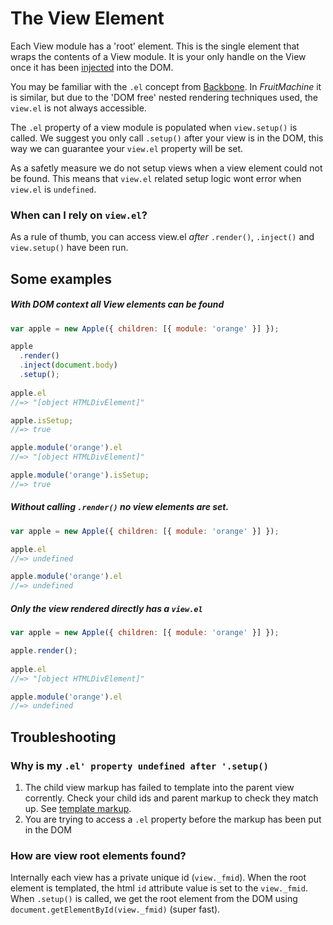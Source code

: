 # The View Element

Each View module has a 'root' element. This is the single element that wraps the contents of a View module. It is your only handle on the View once it has been [injected](view-injection.md) into the DOM.

You may be familiar with the `.el` concept from [Backbone](http://backbonejs.org/). In *FruitMachine* it is similar, but due to the 'DOM free' nested rendering techniques used, the `view.el` is not always accessible.

The `.el` property of a view module is populated when `view.setup()` is called. We suggest you only call `.setup()` after your view is in the DOM, this way we can guarantee your `view.el` property will be set.

As a safetly measure we do not setup views when a view element could not be found. This means that `view.el` related setup logic wont error when `view.el` is `undefined`.

### When can I rely on `view.el`?

As a rule of thumb, you can access view.el *after* `.render()`, `.inject()` and `view.setup()` have been run.

## Some examples

##### With DOM context all View elements can be found

```js
var apple = new Apple({ children: [{ module: 'orange' }] });

apple
  .render()
  .inject(document.body)
  .setup();
  
apple.el
//=> "[object HTMLDivElement]"

apple.isSetup;
//=> true

apple.module('orange').el
//=> "[object HTMLDivElement]"

apple.module('orange').isSetup;
//=> true
```

##### Without calling `.render()` no view elements are set.

```js
var apple = new Apple({ children: [{ module: 'orange' }] });

apple.el
//=> undefined

apple.module('orange').el
//=> undefined
```

##### Only the view rendered directly has a `view.el`

```js
var apple = new Apple({ children: [{ module: 'orange' }] });

apple.render();
  
apple.el
//=> "[object HTMLDivElement]"

apple.module('orange').el
//=> undefined
```

## Troubleshooting

### Why is my `.el' property undefined after '.setup()`

1. The child view markup has failed to template into the parent view corrently. Check your child ids and parent markup to check they match up. See [template markup](view-template-markup.md).
2. You are trying to access a `.el` property before the markup has been put in the DOM

### How are view root elements found?

Internally each view has a private unique id (`view._fmid`). When the root element is templated, the html `id` attribute value is set to the `view._fmid`. When `.setup()` is called, we get the root element from the DOM using `document.getElementById(view._fmid)` (super fast).

